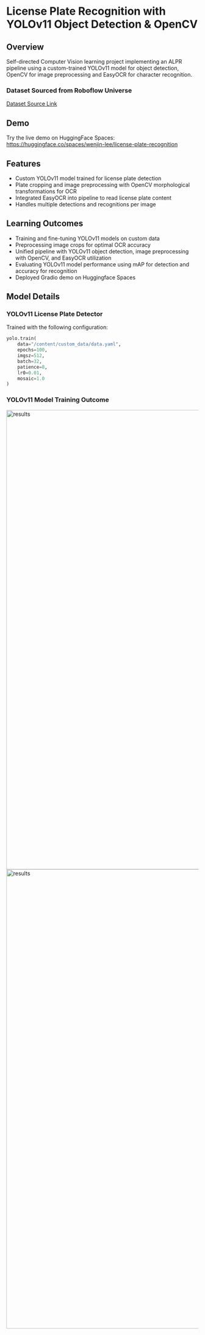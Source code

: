 # License Plate Recognition with YOLOv11 Object Detection &amp; OpenCV

## Overview

Self-directed Computer Vision learning project implementing an ALPR pipeline using a custom-trained YOLOv11 model for object detection, OpenCV for image preprocessing and EasyOCR for character recognition. 

### Dataset Sourced from Roboflow Universe
[Dataset Source Link](https://universe.roboflow.com/roboflow-universe-projects/license-plate-recognition-rxg4e)


## Demo
Try the live demo on HuggingFace Spaces:  
https://huggingface.co/spaces/wenjin-lee/license-plate-recognition

## Features

- Custom YOLOv11 model trained for license plate detection
- Plate cropping and image preprocessing with OpenCV morphological transformations for OCR
- Integrated EasyOCR into pipeline to read license plate content
- Handles multiple detections and recognitions per image

## Learning Outcomes

- Training and fine-tuning YOLOv11 models on custom data
- Preprocessing image crops for optimal OCR accuracy
- Unified pipeline with YOLOv11 object detection, image preprocessing with OpenCV, and EasyOCR utilization
- Evaluating YOLOv11 model performance using mAP for detection and accuracy for recognition
- Deployed Gradio demo on Huggingface Spaces

## Model Details

### YOLOv11 License Plate Detector

Trained with the following configuration:

```python
yolo.train(
    data="/content/custom_data/data.yaml",
    epochs=100,
    imgsz=512,
    batch=32,
    patience=8,
    lr0=0.01,
    mosaic=1.0
)
```

### YOLOv11 Model Training Outcome

<img width="2400" height="1200" alt="results" src="https://github.com/user-attachments/assets/c4659ecd-1b87-472f-ae34-d596c67d9e8c" />

<img width="2400" height="1200" alt="results" src="https://github.com/user-attachments/assets/e6523f23-0b75-4041-bc94-a9b2373a2094" />



